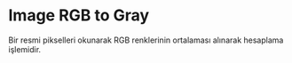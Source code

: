 # Image RGB to Gray

Bir resmi pikselleri okunarak RGB renklerinin ortalaması alınarak hesaplama işlemidir.
